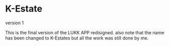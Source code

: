 # K-Estate
version 1

This is the final version of the LUKK APP redisigned. also note that the name has been changed to K-Estates but all the work was still done by me.
